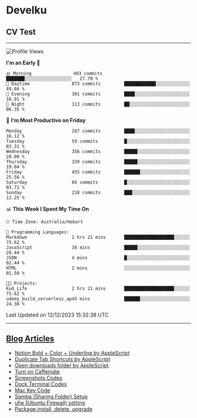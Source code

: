 <h1> Develku </h1>

<h2>CV Test</h2>

---

<!--START_SECTION:waka-->
![Profile Views](http://img.shields.io/badge/Profile%20Views-0-blue)

**I'm an Early 🐤** 

```text
🌞 Morning                493 commits         ███████░░░░░░░░░░░░░░░░░░   27.70 % 
🌆 Daytime                873 commits         ████████████░░░░░░░░░░░░░   49.04 % 
🌃 Evening                301 commits         ████░░░░░░░░░░░░░░░░░░░░░   16.91 % 
🌙 Night                  113 commits         ██░░░░░░░░░░░░░░░░░░░░░░░   06.35 % 
```
📅 **I'm Most Productive on Friday** 

```text
Monday                   287 commits         ████░░░░░░░░░░░░░░░░░░░░░   16.12 % 
Tuesday                  59 commits          █░░░░░░░░░░░░░░░░░░░░░░░░   03.31 % 
Wednesday                356 commits         █████░░░░░░░░░░░░░░░░░░░░   20.00 % 
Thursday                 339 commits         █████░░░░░░░░░░░░░░░░░░░░   19.04 % 
Friday                   455 commits         ██████░░░░░░░░░░░░░░░░░░░   25.56 % 
Saturday                 66 commits          █░░░░░░░░░░░░░░░░░░░░░░░░   03.71 % 
Sunday                   218 commits         ███░░░░░░░░░░░░░░░░░░░░░░   12.25 % 
```


📊 **This Week I Spent My Time On** 

```text
🕑︎ Time Zone: Australia/Hobart

💬 Programming Languages: 
Markdown                 2 hrs 21 mins       ███████████████████░░░░░░   75.62 % 
JavaScript               38 mins             █████░░░░░░░░░░░░░░░░░░░░   20.44 % 
JSON                     4 mins              █░░░░░░░░░░░░░░░░░░░░░░░░   02.44 % 
HTML                     2 mins              ░░░░░░░░░░░░░░░░░░░░░░░░░   01.50 % 

🐱‍💻 Projects: 
Kud_Life                 2 hrs 21 mins       ███████████████████░░░░░░   75.62 % 
udemy_build_serverless_ap45 mins             ██████░░░░░░░░░░░░░░░░░░░   24.38 % 
```


 Last Updated on 12/12/2023 15:32:38 UTC
<!--END_SECTION:waka-->

---

## [Blog Articles](https://my-digital-garden-green-seven.vercel.app/)

<!--START_SECTION:blog-->
- [Notion Bold + Color + Underline by AppleScript](https://my-digital-garden-green-seven.vercel.app/3-resource/mac-tips/notion-bold-color-underline-by-apple-script/)
- [Duplicate Tab Shortcuts by AppleScript](https://my-digital-garden-green-seven.vercel.app/3-resource/mac-tips/duplicate-tab-shortcuts-by-apple-script/)
- [Open downloads folder by AppleScript](https://my-digital-garden-green-seven.vercel.app/3-resource/mac-tips/open-downloads-folder-by-apple-script/)
- [Turn on Caffeinate](https://my-digital-garden-green-seven.vercel.app/3-resource/mac-tips/turn-on-caffeinate/)
- [Screenshots Codes](https://my-digital-garden-green-seven.vercel.app/3-resource/mac-tips/screenshots-codes/)
- [Dock Terminal Codes](https://my-digital-garden-green-seven.vercel.app/3-resource/mac-tips/dock-terminal-codes/)
- [Mac Key Code](https://my-digital-garden-green-seven.vercel.app/3-resource/mac-tips/mac-key-code/)
- [Samba (Sharing Folder) Setup](https://my-digital-garden-green-seven.vercel.app/3-resource/ubuntu-linux/samba-sharing-folder-setup/)
- [ufw (Ubuntu Firewall) setting](https://my-digital-garden-green-seven.vercel.app/3-resource/ubuntu-linux/ufw-ubuntu-firewall-setting/)
- [Package install, delete, upgrade](https://my-digital-garden-green-seven.vercel.app/apt/package-install-delete-upgrade/)
<!--END_SECTION:blog-->
